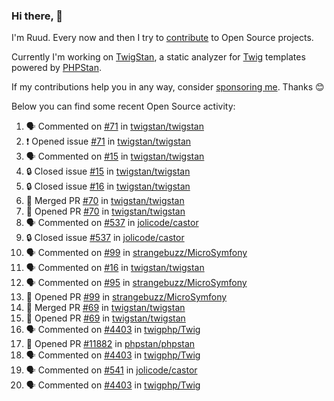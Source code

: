 ### Hi there, 👋

I'm Ruud. Every now and then I try to [contribute](https://github.com/pulls?q=+is%3Apr+author%3Aruudk+archived%3Afalse+is%3Apublic+) to Open Source projects.

Currently I'm working on [TwigStan](https://github.com/twigstan), a static analyzer for [Twig](https://twig.symfony.com/) templates powered by [PHPStan](https://phpstan.org/).

If my contributions help you in any way, consider [sponsoring me](https://github.com/sponsors/ruudk). Thanks 😊

Below you can find some recent Open Source activity:

<!--START_SECTION:activity-->
1. 🗣 Commented on [#71](https://github.com/twigstan/twigstan/issues/71#issuecomment-2426268575) in [twigstan/twigstan](https://github.com/twigstan/twigstan)
2. ❗ Opened issue [#71](https://github.com/twigstan/twigstan/issues/71) in [twigstan/twigstan](https://github.com/twigstan/twigstan)
3. 🗣 Commented on [#15](https://github.com/twigstan/twigstan/issues/15#issuecomment-2426254867) in [twigstan/twigstan](https://github.com/twigstan/twigstan)
4. 🔒 Closed issue [#15](https://github.com/twigstan/twigstan/issues/15) in [twigstan/twigstan](https://github.com/twigstan/twigstan)
5. 🔒 Closed issue [#16](https://github.com/twigstan/twigstan/issues/16) in [twigstan/twigstan](https://github.com/twigstan/twigstan)
6. 🎉 Merged PR [#70](https://github.com/twigstan/twigstan/pull/70) in [twigstan/twigstan](https://github.com/twigstan/twigstan)
7. 💪 Opened PR [#70](https://github.com/twigstan/twigstan/pull/70) in [twigstan/twigstan](https://github.com/twigstan/twigstan)
8. 🗣 Commented on [#537](https://github.com/jolicode/castor/issues/537#issuecomment-2426240394) in [jolicode/castor](https://github.com/jolicode/castor)
9. 🔒 Closed issue [#537](https://github.com/jolicode/castor/issues/537) in [jolicode/castor](https://github.com/jolicode/castor)
10. 🗣 Commented on [#99](https://github.com/strangebuzz/MicroSymfony/pull/99#issuecomment-2426220910) in [strangebuzz/MicroSymfony](https://github.com/strangebuzz/MicroSymfony)
11. 🗣 Commented on [#16](https://github.com/twigstan/twigstan/issues/16#issuecomment-2426212124) in [twigstan/twigstan](https://github.com/twigstan/twigstan)
12. 🗣 Commented on [#95](https://github.com/strangebuzz/MicroSymfony/pull/95#issuecomment-2426206339) in [strangebuzz/MicroSymfony](https://github.com/strangebuzz/MicroSymfony)
13. 💪 Opened PR [#99](https://github.com/strangebuzz/MicroSymfony/pull/99) in [strangebuzz/MicroSymfony](https://github.com/strangebuzz/MicroSymfony)
14. 🎉 Merged PR [#69](https://github.com/twigstan/twigstan/pull/69) in [twigstan/twigstan](https://github.com/twigstan/twigstan)
15. 💪 Opened PR [#69](https://github.com/twigstan/twigstan/pull/69) in [twigstan/twigstan](https://github.com/twigstan/twigstan)
16. 🗣 Commented on [#4403](https://github.com/twigphp/Twig/pull/4403#issuecomment-2426073645) in [twigphp/Twig](https://github.com/twigphp/Twig)
17. 💪 Opened PR [#11882](https://github.com/phpstan/phpstan/pull/11882) in [phpstan/phpstan](https://github.com/phpstan/phpstan)
18. 🗣 Commented on [#4403](https://github.com/twigphp/Twig/pull/4403#issuecomment-2426071502) in [twigphp/Twig](https://github.com/twigphp/Twig)
19. 🗣 Commented on [#541](https://github.com/jolicode/castor/pull/541#issuecomment-2425965369) in [jolicode/castor](https://github.com/jolicode/castor)
20. 🗣 Commented on [#4403](https://github.com/twigphp/Twig/pull/4403#issuecomment-2425902415) in [twigphp/Twig](https://github.com/twigphp/Twig)
<!--END_SECTION:activity-->
